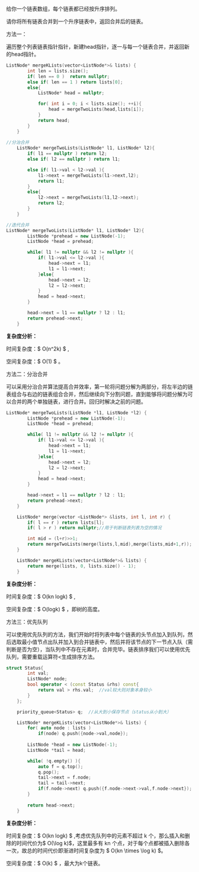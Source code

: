 给你一个链表数组，每个链表都已经按升序排列。

请你将所有链表合并到一个升序链表中，返回合并后的链表。



方法一：

遍历整个列表链表指针指针，新建head指针，逐一与每一个链表合并，并返回新的head指针。

```c++
ListNode* mergeKLists(vector<ListNode*>& lists) {
        int len = lists.size(); 
        if( len == 0 )  return nullptr;
        else if( len == 1 ) return lists[0];
        else{
            ListNode* head = nullptr;

            for( int i = 0; i < lists.size(); ++i){
                head = mergeTwoLists(head,lists[i]);
            }
            return head;
        }
    }
 
//分治合并
    ListNode* mergeTwoLists(ListNode* l1, ListNode* l2){
        if( l1 == nullptr ) return l2;
        else if( l2 == nullptr ) return l1;

        else if( l1->val < l2->val ){
            l1->next = mergeTwoLists(l1->next,l2);
            return l1;
        }
        else{
            l2->next = mergeTwoLists(l1,l2->next);
            return l2;
        }
    }

//迭代合并
ListNode* mergeTwoLists(ListNode* l1, ListNode* l2){
        ListNode *prehead = new ListNode(-1);
        ListNode *head = prehead;

        while( l1 != nullptr && l2 != nullptr ){
            if( l1->val <= l2->val ){
                head->next = l1;
                l1 = l1->next;
            }else{
                head->next = l2;
                l2 = l2->next;
            }
            head = head->next;
        }

        head->next = l1 == nullptr ? l2 : l1;
        return prehead->next; 
    }
```

<b>复杂度分析：</b>

时间复杂度：$ O(n^2k) $ ,

空间复杂度：$ O(1) $ 。



方法二：分治合并

可以采用分治合并算法提高合并效率，第一轮将问题分解为两部分，将左半边的链表组合与右边的链表组合合并，然后继续向下分割问题，直到能够将问题分解为可以合并的两个单独链表，进行合并。回归时解决之前的问题。

```c++
ListNode* mergeTwoLists(ListNode *l1, ListNode *l2) {
        ListNode *prehead = new ListNode(-1);
        ListNode *head = prehead;

        while( l1 != nullptr && l2 != nullptr ){
            if( l1->val <= l2->val ){
                head->next = l1;
                l1 = l1->next;
            }else{
                head->next = l2;
                l2 = l2->next;
            }
            head = head->next;
        }

        head->next = l1 == nullptr ? l2 : l1;
        return prehead->next; 
    }

    ListNode* merge(vector <ListNode*> &lists, int l, int r) {
        if( l == r ) return lists[l];
        if( l > r ) return nullptr;//用于判断链表列表为空的情况

        int mid = (l+r)>>1;
        return mergeTwoLists(merge(lists,l,mid),merge(lists,mid+1,r));
    }

    ListNode* mergeKLists(vector<ListNode*>& lists) {
        return merge(lists, 0, lists.size() - 1);
    }
```

<b>复杂度分析：</b>

时间复杂度：$ O(kn logk) $ ,

空间复杂度：$ O(logk) $ ，即树的高度。



方法三：优先队列

可以使用优先队列的方法，我们开始时将列表中每个链表的头节点加入到队列，然后选取最小值节点出队并加入到合并链表中，然后并将该节点的下一节点入队（需判断是否为空），当队列中不存在元素时，合并完毕。链表排序我们可以使用优先队列，需要重载运算符<生成排序方法。

```c++
struct Status{
        int val;
        ListNode* node;
        bool operator < (const Status &rhs) const{
            return val > rhs.val;  //val较大则对象本身较小
        } 
    };

    priority_queue<Status> q;  //从大到小保存节点（status从小到大）

    ListNode* mergeKLists(vector<ListNode*>& lists) {
        for( auto node : lists )
            if(node) q.push({node->val,node});
        
        ListNode *head = new ListNode(-1);
        ListNode *tail = head;

        while( !q.empty() ){
            auto f = q.top();
            q.pop();
            tail->next = f.node;
            tail = tail->next;
            if(f.node->next) q.push({f.node->next->val,f.node->next});
        }
        
        return head->next;
    }
```

<b>复杂度分析：</b>

时间复杂度：$ O(kn logk) $ ,考虑优先队列中的元素不超过 k 个，那么插入和删除的时间代价为$ O(\log k)$，这里最多有 kn 个点，对于每个点都被插入删除各一次，故总的时间代价即渐进时间复杂度为 $ O(kn \times \log k) $。

空间复杂度：$ O(k) $ ，最大为k个链表。

